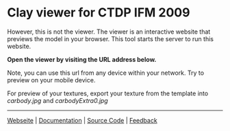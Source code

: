 # Clay viewer for CTDP IFM 2009
        
However, this is not the viewer. The viewer is an interactive website that previews the model in your browser.
This tool starts the server to run this website.

**Open the viewer by visiting the URL address below.**

Note, you can use this url from any device within your network. Try to preview on your mobile device.

For preview of your textures, export your texture from the template into *carbody.jpg* and *carbodyExtra0.jpg*
 
<hr>

[Webseite](http://www.ctdp.net/ifm2009.html) | [Documentation](http://readme.ctdp.net/ifm-template/index.html) | [Source Code](http://www.github.com/CTDP/ClayServer) | [Feedback](http://www.github.com/CTDP/ClayServer/issues)